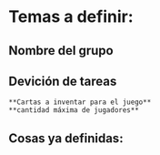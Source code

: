 #  Temas a definir:
##  **Nombre del grupo**
##  **Devición de tareas**
    **Cartas a inventar para el juego**
    **cantidad máxima de jugadores**

## Cosas ya definidas:
